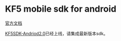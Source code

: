 # KF5 mobile sdk for android

<a href="http://developer.kf5.com/android/" target="_blank">官方文档</a>

[KF5SDK-Andriod2.0](https://github.com/KF5/KF5SDK-Andriod2.0)已经上线，请集成最新版本sdk。
